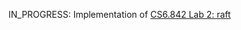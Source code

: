 IN_PROGRESS: Implementation of [CS6.842 Lab 2: raft](http://nil.csail.mit.edu/6.824/2020/labs/lab-raft.html)

